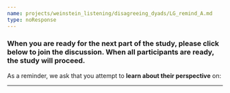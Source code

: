 ```yaml
---
name: projects/weinstein_listening/disagreeing_dyads/LG_remind_A.md
type: noResponse
---
```


### When you are ready for the next part of the study, please click below to join the discussion. When all participants are ready, the study will proceed.

As a reminder, we ask that you attempt to **learn about their perspective** on:

---
